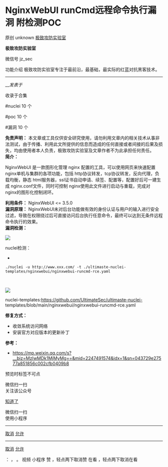 #  NginxWebUI runCmd远程命令执行漏洞 附检测POC

原创 unknown  [ 极致攻防实验室 ](javascript:void\(0\);)

**极致攻防实验室** ![]()

微信号 jz_sec

功能介绍 极致攻防实验室专注于最前沿，最基础，最实际的红蓝对抗黑客技术。

____

___发表于_

收录于合集

#nuclei 10 个

#poc 10 个

#漏洞 10 个

**免责声明：**
本文章或工具仅供安全研究使用，请勿利用文章内的相关技术从事非法测试，由于传播、利用此文所提供的信息而造成的任何直接或者间接的后果及损失，均由使用者本人负责，极致攻防实验室及文章作者不为此承担任何责任。  
 **简介：**

NginxWebUI 是一款图形化管理 nginx 配置的工具，可以使用网页来快速配置 nginx单机与集群的各项功能，包括
http协议转发，tcp协议转发，反向代理，负载均衡，静态 html服务器，ssl证书自动申请、续签、配置等，配置好后可一建生成
nginx.conf文件，同时可控制 nginx使用此文件进行启动与重载，完成对 nginx的图形化控制闭环。

  
 **利用条件：** NginxWebUI <= 3.5.0  
 **漏洞原理：**
NginxWebUI未对后台功能做有效的身份认证与用户的输入进行安全过滤，导致在权限绕过后可直接访问后台执行任意命令，最终可以达到无条件远程命令执行的效果。  
 **漏洞检测：**  

![](https://raw.githubusercontent.com/tuchuang9/tc1/refs/heads/main/public/20230629083212.png)

nuclei检测：

  * 

    
    
    ./nuclei -u http://www.xxx.com/ -t ./ultimaste-nuclei-templates/nginxwebui/nginxwebui-runcmd-rce.yaml

‍

![](https://raw.githubusercontent.com/tuchuang9/tc1/refs/heads/main/public/20230629083214.png)

nuclei-templates:https://github.com/UltimateSec/ultimaste-nuclei-
templates/blob/main/nginxwebui/nginxwebui-runcmd-rce.yaml  
  
 **修复方式：**

  * 收敛系统访问网络
  * 安装官方对应版本的更新补丁  

  
 **参考：**

  * https://mp.weixin.qq.com/s?__biz=MzIwMDk1MjMyMg==&mid=2247491574&idx=1&sn=043729e27577a851856c002cfb0409b8

  

预览时标签不可点

微信扫一扫  
关注该公众号

[知道了](javascript:;)

微信扫一扫  
使用小程序

****

[取消](javascript:void\(0\);) [允许](javascript:void\(0\);)

****

[取消](javascript:void\(0\);) [允许](javascript:void\(0\);)

： ， 。   视频 小程序 赞 ，轻点两下取消赞 在看 ，轻点两下取消在看

